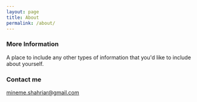 ```yaml
---
layout: page
title: About
permalink: /about/
---
```


<script src="//platform.linkedin.com/in.js" type="text/javascript"></script>
<script type="IN/MemberProfile" data-id="https://www.linkedin.com/in/shahriar-robbani-44954a72" data-format="inline" data-related="false"></script>

### More Information

A place to include any other types of information that you'd like to include about yourself.

### Contact me

[mineme.shahriar@gmail.com](mailto:mineme.shahriar@gmail.com)
